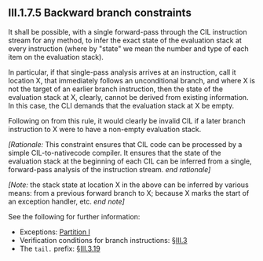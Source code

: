## III.1.7.5 Backward branch constraints

It shall be possible, with a single forward-pass through the CIL instruction stream for any method, to infer the exact state of the evaluation stack at every instruction (where by "state" we mean the number and type of each item on the evaluation stack).

In particular, if that single-pass analysis arrives at an instruction, call it location X, that immediately follows an unconditional branch, and where X is not the target of an earlier branch instruction, then the state of the evaluation stack at X, clearly, cannot be derived from existing information. In this case, the CLI demands that the evaluation stack at X be empty.

Following on from this rule, it would clearly be invalid CIL if a later branch instruction to X were to have a non-empty evaluation stack.

_[Rationale:_ This constraint ensures that CIL code can be processed by a simple CIL-to-nativecode compiler. It ensures that the state of the evaluation stack at the beginning of each CIL can be inferred from a single, forward-pass analysis of the instruction stream. _end rationale]_

_[Note:_ the stack state at location X in the above can be inferred by various means: from a previous forward branch to X; because X marks the start of an exception handler, etc. _end note]_

See the following for further information:

 * Exceptions: [Partition I](#todo-missing-hyperlink)
 * Verification conditions for branch instructions: §[III.3](iii.3-base-instructions.md)
 * The `tail.` prefix: §[III.3.19](iii.3.19-call.md)
